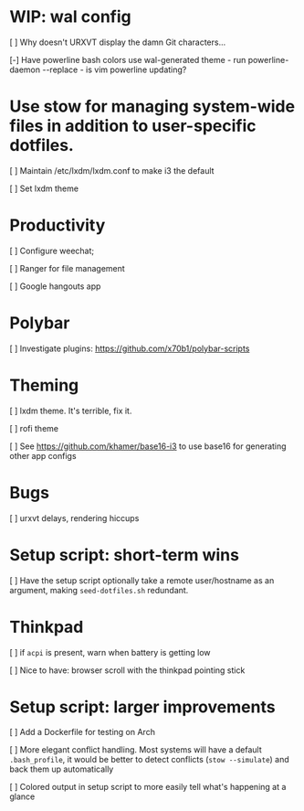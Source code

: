 # WIP: wal config

[ ] Why doesn't URXVT display the damn Git characters...

[-] Have powerline bash colors use wal-generated theme
	- run powerline-daemon --replace
	- is vim powerline updating?


# Use stow for managing system-wide files in addition to user-specific dotfiles.

[ ] Maintain /etc/lxdm/lxdm.conf to make i3 the default

[ ] Set lxdm theme


# Productivity 

[ ] Configure weechat;

[ ] Ranger for file management

[ ] Google hangouts app


# Polybar

[ ] Investigate plugins: https://github.com/x70b1/polybar-scripts


# Theming

[ ] lxdm theme. It's terrible, fix it.

[ ] rofi theme

[ ] See https://github.com/khamer/base16-i3 to use base16 for generating other app configs


# Bugs

[ ] urxvt delays, rendering hiccups


# Setup script: short-term wins

[ ] Have the setup script optionally take a remote user/hostname as an argument,
    making `seed-dotfiles.sh` redundant.


# Thinkpad

[ ] if `acpi` is present, warn when battery is getting low

[ ] Nice to have: browser scroll with the thinkpad pointing stick


# Setup script: larger improvements

[ ] Add a Dockerfile for testing on Arch

[ ] More elegant conflict handling. Most systems will have a default `.bash_profile`,
    it would be better to detect conflicts (`stow --simulate`) and back them up
    automatically

[ ] Colored output in setup script to more easily tell what's happening at a glance
